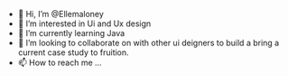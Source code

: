 - 👋 Hi, I’m @Ellemaloney
- 👀 I’m interested in Ui and Ux design
- 🌱 I’m currently learning Java
- 💞️ I’m looking to collaborate on with other ui deigners to build a bring a current case study to fruition.
- 📫 How to reach me ...

<!---
Ellemaloney/Ellemaloney is a ✨ special ✨ repository because its `README.md` (this file) appears on your GitHub profile.
You can click the Preview link to take a look at your changes.
--->

